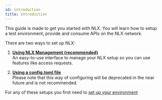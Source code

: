 ```yaml
---
id: introduction
title: Introduction
---
```


This guide is made to get you started with NLX.
You will learn how to setup a test environment, provide and consume APIs on the NLX network.

There are two ways to set up NLX:

1. **[Using NLX Management (recommended)](./management/introduction.md)**  
An easy-to-use interface to manage your NLX setup so you can use features like access requests.

1. **[Using a config.toml file](./config-file/provide-an-api.mdx)**  
Please note that this way of configuring will be deprecated in the near future and is not recommended.

For any of these setups you first need to [set up your environment](./setup-your-environment.md) 
